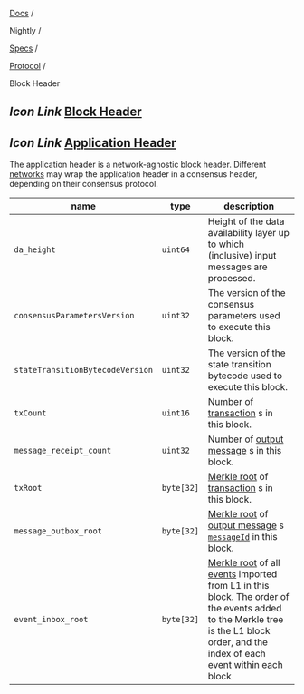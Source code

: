 [Docs](https://docs.fuel.network/) /

Nightly  /

[Specs](https://docs.fuel.network/docs/nightly/specs/) /

[Protocol](https://docs.fuel.network/docs/nightly/specs/protocol/) /

Block Header

## _Icon Link_ [Block Header](https://docs.fuel.network/docs/nightly/specs/protocol/block-header/\#block-header)

## _Icon Link_ [Application Header](https://docs.fuel.network/docs/nightly/specs/protocol/block-header/\#application-header)

The application header is a network-agnostic block header. Different [networks](https://docs.fuel.network/docs/nightly/specs/networks/) may wrap the application header in a consensus header, depending on their consensus protocol.

| name | type | description |
| --- | --- | --- |
| `da_height` | `uint64` | Height of the data availability layer up to which (inclusive) input messages are processed. |
| `consensusParametersVersion` | `uint32` | The version of the consensus parameters used to execute this block. |
| `stateTransitionBytecodeVersion` | `uint32` | The version of the state transition bytecode used to execute this block. |
| `txCount` | `uint16` | Number of [transaction](https://docs.fuel.network/docs/nightly/specs/tx-format/transaction/) s in this block. |
| `message_receipt_count` | `uint32` | Number of [output message](https://docs.fuel.network/docs/nightly/specs/abi/receipts/#messageout-receipt) s in this block. |
| `txRoot` | `byte[32]` | [Merkle root](https://docs.fuel.network/docs/nightly/specs/protocol/cryptographic-primitives/#binary-merkle-tree) of [transaction](https://docs.fuel.network/docs/nightly/specs/tx-format/transaction/) s in this block. |
| `message_outbox_root` | `byte[32]` | [Merkle root](https://docs.fuel.network/docs/nightly/specs/protocol/cryptographic-primitives/#binary-merkle-tree) of [output message](https://docs.fuel.network/docs/nightly/specs/abi/receipts/#messageout-receipt) s [`messageId`](https://docs.fuel.network/docs/nightly/specs/identifiers/utxo-id/#message-id) in this block. |
| `event_inbox_root` | `byte[32]` | [Merkle root](https://docs.fuel.network/docs/nightly/specs/protocol/cryptographic-primitives/#binary-merkle-tree) of all [events](https://docs.fuel.network/docs/nightly/specs/protocol/relayer/) imported from L1 in this block. The order of the events added to the Merkle tree is the L1 block order, and the index of each event within each block |
